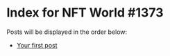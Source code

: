 # Index for NFT World #1373
Posts will be displayed in the order below:

- [Your first post](./001-first.md)

